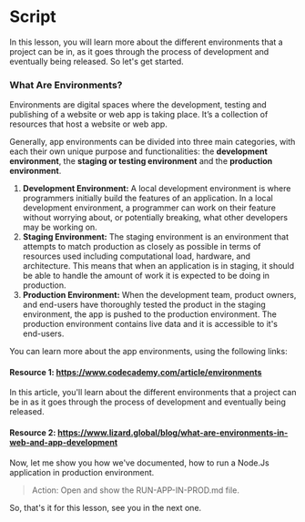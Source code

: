 # Script
In this lesson, you will learn more about the different environments that a project can be in, as it goes through the process of development and eventually being released. So let's get started.

### What Are Environments?
Environments are digital spaces where the development, testing and publishing of a website or web app is taking place. It’s a collection of resources that host a website or web app.

Generally, app environments can be divided into three main categories, with each their own unique purpose and functionalities: the **development environment**, the **staging or testing environment** and the **production environment**.

1. **Development Environment:** A local development environment is where programmers initially build the features of an application. In a local development environment, a programmer can work on their feature without worrying about, or potentially breaking, what other developers may be working on.
2. **Staging Environment:** The staging environment is an environment that attempts to match production as closely as possible in terms of resources used  including computational load, hardware, and architecture. This means that when an application is in staging, it should be able to handle the amount of work it is expected to be doing in production.
3. **Production Environment:** When the development team, product owners, and end-users have thoroughly tested the product in the staging environment, the app is pushed to the production environment. The production environment contains live data and it is accessible to it's end-users.

You can learn more about the app environments, using the following links:

#### Resource 1: https://www.codecademy.com/article/environments
In this article, you'll learn about the different environments that a project can be in as it goes through the process of development and eventually being released.

#### Resource 2: https://www.lizard.global/blog/what-are-environments-in-web-and-app-development


Now, let me show you how we've documented, how to run a Node.Js application in production environment.

> Action: Open and show the RUN-APP-IN-PROD.md file.

So, that's it for this lesson, see you in the next one.
